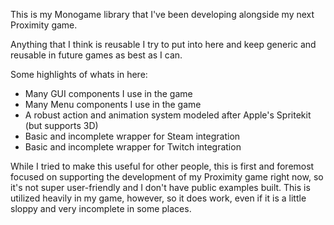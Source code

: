 This is my Monogame library that I've been developing alongside my next Proximity game.

Anything that I think is reusable I try to put into here and keep generic and reusable in future games as best as I can.

Some highlights of whats in here:
- Many GUI components I use in the game
- Many Menu components I use in the game
- A robust action and animation system modeled after Apple's Spritekit (but supports 3D)
- Basic and incomplete wrapper for Steam integration
- Basic and incomplete wrapper for Twitch integration

While I tried to make this useful for other people, this is first and foremost focused on supporting the development of my Proximity game right now, so it's not super user-friendly and I don't have public examples built. This is utilized heavily in my game, however, so it does work, even if it is a little sloppy and very incomplete in some places.
